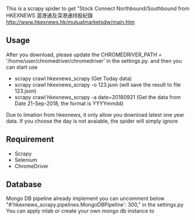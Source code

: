 This is a scrapy spider to get "Stock Connect Northbound/Southbound from HKEXNEWS 滬港通及深港通持股紀錄 http://www.hkexnews.hk/mutualmarketsdw/main.htm

## Usage

After you download, please update the CHROMEDRIVER_PATH = '/home/user/chromedriver/chromedriver' in the settings.py. 
and then you can start use
* scrapy crawl hkexnews_scrapy (Get Today data)
* scrapy crawl hkexnews_scrapy -o 123.json (will save the result to file 123.json)
* scrapy crawl hkexnews_scrapy -a date=20180921 (Get the data from Date 21-Sep-2018, the format is YYYYmmdd)

Due to limation from hkexnews, it only allow you download latest one year data. If you choose the day is not avaiable, the spider will simply ignore

## Requirement 
* Scrapy
* Selenium
* ChromeDriver

## Database

Mongo DB pipeline already implement you can uncomment below "#'hkexnews_scrapy.pipelines.MongoDBPipeline': 300," in the settings.py
You can apply mlab or create your own mongo db instance to 
